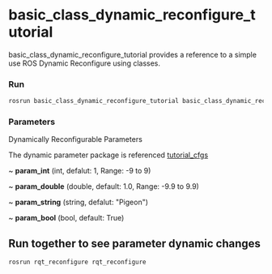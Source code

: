 # basic_class_dynamic_reconfigure_tutorial

basic_class_dynamic_reconfigure_tutorial provides a reference to a simple use ROS Dynamic Reconfigure using classes.

### Run

```bash
rosrun basic_class_dynamic_reconfigure_tutorial basic_class_dynamic_reconfigure_node
```

### Parameters
Dynamically Reconfigurable Parameters

The dynamic parameter package is referenced [tutorial_cfgs](https://github.com/PigeonSensei/pigeon_ros_tutorial/tree/master/others/tutorial_cfgs)

~ **param_int** (int, defalut: 1, Range: -9 to 9)

~ **param_double** (double, default: 1.0, Range: -9.9 to 9.9)

~ **param_string** (string, defalut: "Pigeon")

~ **param_bool** (bool, default: True)


## Run together to see parameter dynamic changes
```bash
rosrun rqt_reconfigure rqt_reconfigure
```
